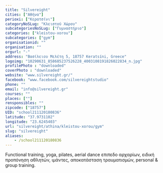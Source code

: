 ```yaml
---
title: "Silvereight"
cities: ["Αθήνα"]
perioxi: ["Κερατσίνι"]
categoryNoSLug: "Κλειστού Χώρου"
subcategoriesNoSLug: ["Γυμναστήριο"]
categories: ["kleistou-xorou"]
subcategories: ["gym"]
organisationid: ""
organisation: ""
orgurl: "-"
address: "Βασίλειου Μελέτη 5, 18757 Keratsíni, Greece"
logoimg: "10290631_858685237526228_4003108191826022834_n.jpg"
profilePhoto : "downloaded"
coverPhoto : "downloaded"
website: "www.silvereight.gr/"
facebook: "www.facebook.com/silvereightstudio"
phone: ""
email: "info@silvereight.gr"
courses: ""
places: [""]
rensponsibles: ""
zipcode: ["18757"]
UID: "school211120180836"
latitude: "37.9731102"
longitude: "23.6245403"
url: "silvereight/athina/kleistou-xorou/gym"
slug: "silvereight"
aliases:
    - /school211120180836
---
```



Functional training, yoga, pilates, aerial dance επιπεδο αρχαρίων, ειδική προπόνηση αθλητών, ιμάντες, αποκατάσταση τραυματισμών, personal &amp; group training.

